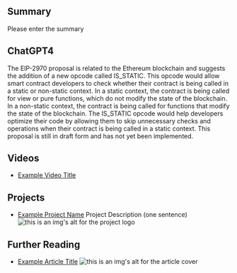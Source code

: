 ## Summary

Please enter the summary

## ChatGPT4

The EIP-2970 proposal is related to the Ethereum blockchain and suggests the addition of a new opcode called IS_STATIC. This opcode would allow smart contract developers to check whether their contract is being called in a static or non-static context. In a static context, the contract is being called for view or pure functions, which do not modify the state of the blockchain. In a non-static context, the contract is being called for functions that modify the state of the blockchain. The IS_STATIC opcode would help developers optimize their code by allowing them to skip unnecessary checks and operations when their contract is being called in a static context. This proposal is still in draft form and has not yet been implemented.

## Videos

- [Example Video Title](https://www.youtube.com/watch?v=TDGq4aeevgY)

## Projects

- [Example Project Name](https://xxxx.xxx/xxxxx) Project Description (one sentence) ![this is an img's alt for the project logo](https://xxxx.xxx/project-logo.xxx)

## Further Reading

- [Example Article Title](https://xxxx.xxx/xxxxx) ![this is an img's alt for the article cover](https://xxxx.xxx/article-cover.xxx)
